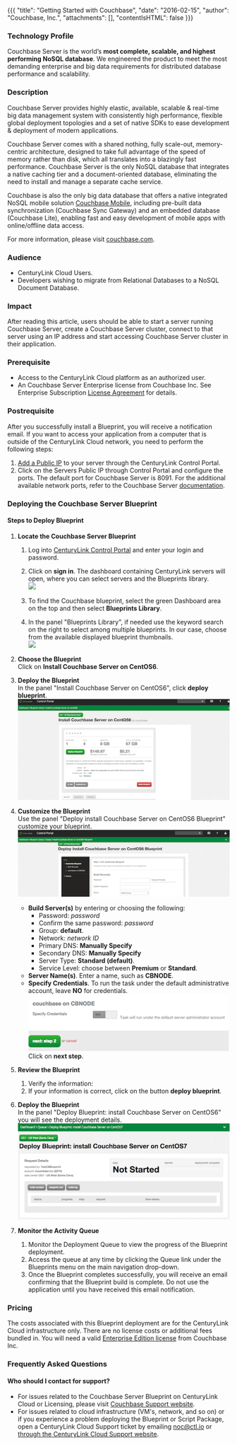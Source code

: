 {{{
  "title": "Getting Started with Couchbase",
  "date": "2016-02-15",
  "author": "Couchbase, Inc.",
  "attachments": [],
  "contentIsHTML": false
}}}

### Technology Profile

Couchbase Server is the world’s **most complete, scalable, and highest performing NoSQL database**. We engineered the product to meet the most demanding enterprise and big data requirements for distributed database performance and scalability.

### Description

Couchbase Server provides highly elastic, available, scalable & real-time big data management system with consistently high performance, flexible global deployment topologies and a set of native SDKs to ease development & deployment of modern applications.   

Couchbase Server comes with a shared nothing, fully scale-out, memory-centric architecture, designed to take full advantage of the speed of memory rather than disk, which all translates into a blazingly fast performance. Couchbase Server is the only NoSQL database that integrates a native caching tier and a document-oriented database, eliminating the need to install and manage a separate cache service.   

Couchbase is also the only big data database that offers a native integrated NoSQL mobile solution [Couchbase Mobile](http://www.couchbase.com/nosql-databases/couchbase-mobile?gclid=COfC4_rG7skCFUaCfgodaEIEnA), including pre-built data synchronization (Couchbase Sync Gateway) and an embedded database (Couchbase Lite), enabling fast and easy development of mobile apps with online/offline data access.

For more information, please visit [couchbase.com](http://www.couchbase.com).

### Audience
- CenturyLink Cloud Users.   
- Developers wishing to migrate from Relational Databases to a NoSQL Document Database.   

### Impact
After reading this article, users should  be able to start a server running Couchbase Server, create a Couchbase Server cluster, connect to that server using an IP address and start accessing Couchbase Server cluster in their application.

### Prerequisite
- Access to the CenturyLink Cloud platform as an authorized user.
- An Couchbase Server Enterprise license from Couchbase Inc. See Enterprise Subscription [License Agreement](http://www.couchbase.com/agreement/subscription) for details.

### Postrequisite
After you successfully install a Blueprint, you will receive a notification email. If you want to access your application from a computer that is outside of the CenturyLink Cloud network, you need to perform the following steps:

  1. [Add a Public IP](https://../../Network/network/how-to-add-public-ip-to-virtual-machine/) to your server through the CenturyLink Control Portal.
  2. Click on the Servers Public IP through Control Portal and configure the ports. The default port for Couchbase Server is 8091. For the additional available network ports, refer to the Couchbase Server [documentation](http://developer.couchbase.com/documentation/server/4.1/install/install-ports.html).

### Deploying the Couchbase Server Blueprint

#### Steps to Deploy Blueprint
1. **Locate the Couchbase Server Blueprint**

   1. Log into [CenturyLink Control Portal](https://control.ctl.io) and enter your login and password.   
   2. Click on **sign in**. The dashboard containing CenturyLink servers will open, where you can select servers and the Blueprints library.      
   ![](2-dashboard-uc.png)
   3. To find the Couchbase blueprint, select the green Dashboard area on the top and then select **Blueprints Library**.   

   4. In the panel "Blueprints Library", if needed use the keyword search on the right to select among multiple blueprints. In our case, choose from the available displayed blueprint thumbnails.   
  ![](4-bp-lib.png)               
2. **Choose the Blueprint**    
  Click on **Install Couchbase Server on CentOS6**.     
3. **Deploy the Blueprint**      
   In the panel "Install Couchbase Server on CentOS6", click **deploy blueprint**.    
 ![](../../images/6-install-cbs-osx.png)   
4. **Customize the Blueprint**   
Use the panel "Deploy install Couchbase Server on CentOS6 Blueprint" customize your blueprint.      
 ![](../../images/7-customize-bp.png)   

    *  **Build Server(s)** by entering or choosing the following:
		* Password: *password*
        * Confirm the same password: *password*
        * Group: **default**.
        * Network: *network ID*
        * Primary DNS: **Manually Specify**
        * Secondary DNS: **Manually Specify**
        * Server Type: **Standard (default)**.
        * Service Level: choose between **Premium** or **Standard**.
    *  **Server Name(s)**. Enter a name, such as **CBNODE**.
    *  **Specify Credentials**. To run the task under the default administrative account, leave **NO** for credentials.      
![](../../images/8-nextstep-2.png)      
Click on **next step**.
5. **Review the Blueprint**             
    1. Verify the information:            
    2. If your information is correct, click on the  button **deploy blueprint**.   

6. **Deploy the Blueprint**    
   In the panel "Deploy Blueprint: install Couchbase Server on CentOS6" you will see the deployment details.     
  ![](../../images/10-deploy-bprint.png)   

7. **Monitor the Activity Queue**          
    1. Monitor the Deployment Queue to view the progress of the Blueprint deployment.
    2. Access the queue at any time by clicking the Queue link under the Blueprints menu on the main navigation drop-down.
    3. Once the Blueprint completes successfully, you will receive an email confirming that the Blueprint build is complete. Do not use the application until you have received this email notification.

### Pricing
The costs associated with this Blueprint deployment are for the CenturyLink Cloud infrastructure only.  There are no  license costs or additional fees bundled in. You will need a valid [Enterprise Edition license](http://www.couchbase.com/agreement/subscription) from Couchbase Inc.


### Frequently Asked Questions

#### Who should I contact for support?
* For issues related to the Couchbase Server Blueprint on CenturyLink Cloud or Licensing, please visit [Couchbase  Support website](http://support.couchbase.com/home).
* For issues related to cloud infrastructure (VM's, network, and so on) or if you experience a problem deploying the Blueprint or Script Package, open a CenturyLink Cloud Support ticket by emailing [noc@ctl.io](mailto:noc@ctl.io) or [through the CenturyLink Cloud Support website](https://t3n.zendesk.com/tickets/new).
